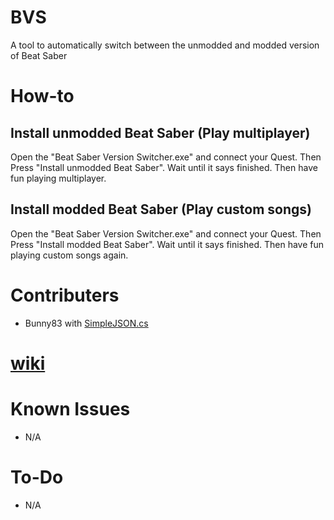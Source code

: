# BVS
A tool to automatically switch between the unmodded and modded version of Beat Saber
# How-to
## Install unmodded Beat Saber (Play multiplayer)
Open the "Beat Saber Version Switcher.exe" and connect your Quest. Then Press "Install unmodded Beat Saber". Wait until it says finished. Then have fun playing multiplayer.
## Install modded Beat Saber (Play custom songs)
Open the "Beat Saber Version Switcher.exe" and connect your Quest. Then Press "Install modded Beat Saber". Wait until it says finished. Then have fun playing custom songs again.

# Contributers
- Bunny83 with [SimpleJSON.cs](https://github.com/Bunny83/SimpleJSON/blob/master/SimpleJSON.cs)
# [wiki](https://github.com/ComputerElite/wiki)

# Known Issues
- N/A

# To-Do
- N/A
